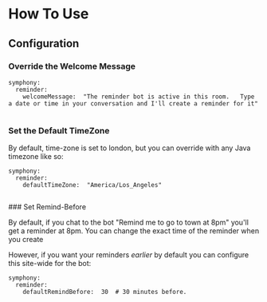 




# How To Use






## Configuration

### Override the Welcome Message

``` 
symphony:
  reminder:
    welcomeMessage:  "The reminder bot is active in this room.   Type a date or time in your conversation and I'll create a reminder for it" 
    
```

### Set the Default TimeZone

By default, time-zone is set to london, but you can override with any Java timezone like so:

``` 
symphony:
  reminder:
    defaultTimeZone:  "America/Los_Angeles" 
    
```

### Set Remind-Before

By default, if you chat to the bot "Remind me to go to town at 8pm" you'll get a reminder at 8pm.  You can change the exact time of the reminder when you create 

However, if you want your reminders _earlier_ by default you can configure this site-wide for the bot:

``` 
symphony:
  reminder:
    defaultRemindBefore:  30  # 30 minutes before.
```




